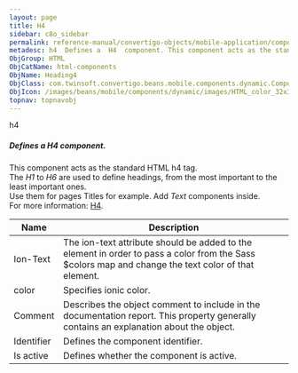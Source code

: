 ```yaml
---
layout: page
title: H4
sidebar: c8o_sidebar
permalink: reference-manual/convertigo-objects/mobile-application/components/html-components/h4/
metadesc: h4  Defines a  H4  component. This component acts as the standard HTML h4 tag. The  H1  to  H6  are used to define headings, from the most important t
ObjGroup: HTML
ObjCatName: html-components
ObjName: Heading4
ObjClass: com.twinsoft.convertigo.beans.mobile.components.dynamic.ComponentManager$1
ObjIcon: /images/beans/mobile/components/dynamic/images/HTML_color_32x32.png
topnav: topnavobj
---
```

h4<br/>

##### Defines a <i>H4</i> component.<br/>
This component acts as the standard HTML h4 tag.<br/>
The <i>H1</i> to <i>H6</i> are used to define headings, from the most important to the least important ones.<br/>
Use them for pages Titles for example. Add <i>Text</i> components inside.<br/>
 For more information: <a href='https://www.w3schools.com/tags/tag_hn.asp' target='_blank'>H4</a>.

Name | Description 
--- | ---
Ion-Text | The ion-text attribute should be added to the element in order to pass a color from the Sass $colors map and change the text color of that element.
color | Specifies ionic color.
Comment | Describes the object comment to include in the documentation report.  This property generally contains an explanation about the object. 
Identifier | Defines the component identifier.  
Is active | Defines whether the component is active. 

